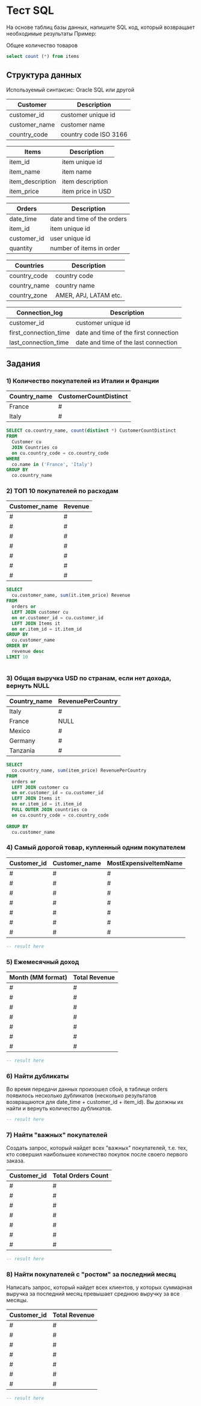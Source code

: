 # Тест SQL

На основе таблиц базы данных, напишите SQL код, который возвращает необходимые результаты
Пример: 

Общее количество товаров
```sql
select count (*) from items
```

## Структура данных

Используемый синтаксис: Oracle SQL или другой

| Сustomer       | Description           |
| -------------- | --------------------- |
| customer\_id   | customer unique id    |
| customer\_name | customer name         |
| country\_code  | country code ISO 3166 |

| Items             | Description       |
| ----------------- | ----------------- |
| item\_id          | item unique id    |
| item\_name        | item name         |
| item\_description | item description  |
| item\_price       | item price in USD |

| Orders       | Description                 |
| ------------ | --------------------------- |
| date\_time   | date and time of the orders |
| item\_id     | item unique id              |
| customer\_id | user unique id              |
| quantity     | number of items in order    |

| Countries     | Description           |
| ------------- | --------------------- |
| country\_code | country code          |
| country\_name | country name          |
| country\_zone | AMER, APJ, LATAM etc. |


| Сonnection\_log         | Description                           |
| ----------------------- | ------------------------------------- |
| customer\_id            | customer unique id                    |
| first\_connection\_time | date and time of the first connection |
| last\_connection\_time  | date and time of the last connection  |

## Задания

### 1) Количество покупателей из Италии и Франции

| **Country_name** | **CustomerCountDistinct** |
| ------------------------- | ----------------------------- |
| France                    | #                             |
| Italy                     | #                             |

```sql
SELECT co.country_name, count(distinct *) CustomerCountDistinct
FROM
  Customer cu
  JOIN Countries co
  on cu.country_code = co.country_code
WHERE
  co.name in ('France', 'Italy')
GROUP BY
  co.country_name
```

### 2) ТОП 10 покупателей по расходам

| **Customer_name** | **Revenue** |
| ---------------------- | ----------- |
| #                      | #           |
| #                      | #           |
| #                      | #           |
| #                      | #           |
| #                      | #           |
| #                      | #           |
| #                      | #           |

```sql
SELECT
  cu.customer_name, sum(it.item_price) Revenue
FROM
  orders or
  LEFT JOIN customer cu
  on or.customer_id = cu.customer_id
  LEFT JOIN Items it
  on or.item_id = it.item_id
GROUP BY
  cu.customer_name
ORDER BY
  revenue desc
LIMIT 10
  
```

### 3) Общая выручка USD по странам, если нет дохода, вернуть NULL

| **Country_name** | **RevenuePerCountry** |
| ------------------------- | --------------------- |
| Italy                     | #                     |
| France                    | NULL                  |
| Mexico                    | #                     |
| Germany                   | #                     |
| Tanzania                  | #                     |

```sql
SELECT
  co.country_name, sum(item_price) RevenuePerCountry
FROM
  orders or
  LEFT JOIN customer cu
  on or.customer_id = cu.customer_id
  LEFT JOIN Items it
  on or.item_id = it.item_id
  FULL OUTER JOIN countries co
  on cu.country_code = co.country_code
  
GROUP BY
  cu.customer_name
```

### 4) Самый дорогой товар, купленный одним покупателем

| **Customer\_id** | **Customer\_name** | **MostExpensiveItemName** |
| ---------------- | ------------------ | ------------------------- |
| #                | #                  | #                         |
| #                | #                  | #                         |
| #                | #                  | #                         |
| #                | #                  | #                         |
| #                | #                  | #                         |
| #                | #                  | #                         |
| #                | #                  | #                         |

```sql
-- result here
```

### 5) Ежемесячный доход

| **Month (MM format)** | **Total Revenue** |
| --------------------- | ----------------- |
| #                     | #                 |
| #                     | #                 |
| #                     | #                 |
| #                     | #                 |
| #                     | #                 |
| #                     | #                 |
| #                     | #                 |

```sql
-- result here
```

### 6) Найти дубликаты

Во время передачи данных произошел сбой, в таблице orders появилось несколько 
дубликатов (несколько результатов возвращаются для date_time + customer_id + item_id). 
Вы должны их найти и вернуть количество дубликатов.

```sql
-- result here
```

### 7) Найти "важных" покупателей

Создать запрос, который найдет всех "важных" покупателей,
т.е. тех, кто совершил наибольшее количество покупок после своего первого заказа.

| **Customer\_id** | **Total Orders Count** |
| --------------------- |-------------------------------|
| #                     | #                             |
| #                     | #                             |
| #                     | #                             |
| #                     | #                             |
| #                     | #                             |
| #                     | #                             |
| #                     | #                             |

```sql
-- result here
```

### 8) Найти покупателей с "ростом" за последний месяц

Написать запрос, который найдет всех клиентов,
у которых суммарная выручка за последний месяц
превышает среднюю выручку за все месяцы.

| **Customer\_id** | **Total Revenue** |
| --------------------- |-------------------|
| #                     | #                 |
| #                     | #                 |
| #                     | #                 |
| #                     | #                 |
| #                     | #                 |
| #                     | #                 |
| #                     | #                 |

```sql
-- result here
```
